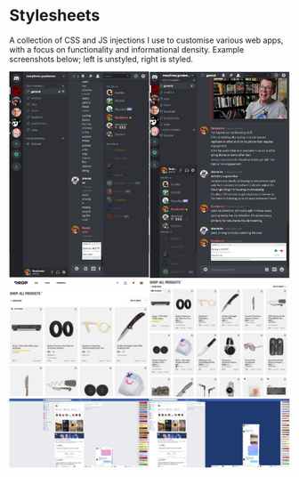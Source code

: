 # Stylesheets
A collection of CSS and JS injections I use to customise various web apps, with a focus on functionality and informational density. Example screenshots below; left is unstyled, right is styled.


![](Images/discord.png?raw=true)
![](Images/drop.png?raw=true)
![](Images/facebook.png?raw=true)
